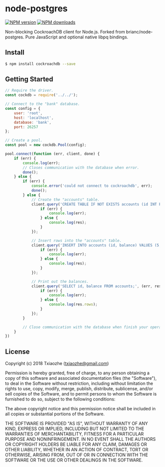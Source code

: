 # node-postgres

<!-- [![Build Status](https://secure.travis-ci.org/brianc/node-postgres.svg?branch=master)](http://travis-ci.org/brianc/node-postgres)
[![Dependency Status](https://david-dm.org/brianc/node-postgres.svg)](https://david-dm.org/brianc/node-postgres) -->
<span class="badge-npmversion"><a href="https://www.npmjs.com/package/cockroachdb" title="View this project on NPM"><img src="https://img.shields.io/npm/v/pg.svg" alt="NPM version" /></a></span>
<span class="badge-npmdownloads"><a href="https://www.npmjs.com/package/cockroachdb" title="View this project on NPM"><img src="https://img.shields.io/npm/dm/pg.svg" alt="NPM downloads" /></a></span>

Non-blocking CockroachDB client for Node.js. Forked from brianc/node-postgres.  Pure JavaScript and optional native libpq bindings.

## Install

```sh
$ npm install cockroachdb --save
```

## Getting Started

```javascript
// Require the driver.
const cockdb = require('../../');

// Connect to the "bank" database.
const config = {
    user: 'root',
    host: 'localhost',
    database: 'bank',
    port: 26257
};

// Create a pool.
const pool = new cockdb.Pool(config);

pool.connect(function (err, client, done) {
    if (err) {
        console.log(err);
        // Closes communication with the database when error.
        done();
    } else {
        if (err) {
            console.error('could not connect to cockroachdb', err);
            done();
        } else {
            // Create the "accounts" table.
            client.query('CREATE TABLE IF NOT EXISTS accounts (id INT PRIMARY KEY, balance INT);', (err, res) => {
                if (err) {
                    console.log(err);
                } else {
                    console.log(res);
                }
            });

            // Insert rows into the "accounts" table.
            client.query('INSERT INTO accounts (id, balance) VALUES (5, 1000);', (err, res) => {
                if (err) {
                    console.log(err);
                } else {
                    console.log(res);
                }
            });

            // Print out the balances.
            client.query('SELECT id, balance FROM accounts;', (err, res) => {
                if (err) {
                    console.log(err);
                } else {
                    console.log(res.rows);
                }
            });
        }

        // Close communication with the database when finish your operate
    }
})
```

## License

Copyright (c) 2018 Txiaozhe (txiaozhe@gmail.com)

 Permission is hereby granted, free of charge, to any person obtaining a copy
 of this software and associated documentation files (the "Software"), to deal
 in the Software without restriction, including without limitation the rights
 to use, copy, modify, merge, publish, distribute, sublicense, and/or sell
 copies of the Software, and to permit persons to whom the Software is
 furnished to do so, subject to the following conditions:

 The above copyright notice and this permission notice shall be included in
 all copies or substantial portions of the Software.

 THE SOFTWARE IS PROVIDED "AS IS", WITHOUT WARRANTY OF ANY KIND, EXPRESS OR
 IMPLIED, INCLUDING BUT NOT LIMITED TO THE WARRANTIES OF MERCHANTABILITY,
 FITNESS FOR A PARTICULAR PURPOSE AND NONINFRINGEMENT. IN NO EVENT SHALL THE
 AUTHORS OR COPYRIGHT HOLDERS BE LIABLE FOR ANY CLAIM, DAMAGES OR OTHER
 LIABILITY, WHETHER IN AN ACTION OF CONTRACT, TORT OR OTHERWISE, ARISING FROM,
 OUT OF OR IN CONNECTION WITH THE SOFTWARE OR THE USE OR OTHER DEALINGS IN
 THE SOFTWARE.
